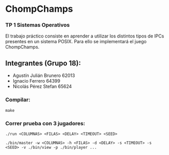 # ChompChamps
### TP 1 Sistemas Operativos
El trabajo práctico consiste en aprender a utilizar los distintos tipos de IPCs presentes en un sistema POSIX. Para ello se implementará el juego ChompChamps.

## Integrantes (Grupo 18):
- Agustín Julián Brunero 62013
- Ignacio Ferrero 64399
- Nicolás Pérez Stefan 65624

### Compilar:
```make```

### Correr prueba con 3 jugadores:
```./run <COLUMNAS> <FILAS> <DELAY> <TIMEOUT> <SEED>```

```./bin/master -w <COLUMNAS> -h <FILAS> -d <DELAY> -s <TIMEOUT> -s <SEED> -v ./bin/view -p ./bin/player ...```